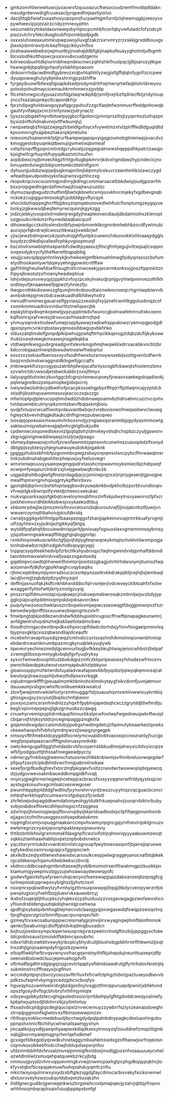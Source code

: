 * gmkzonvfdwnewtuwcjuoaowvfzquuoazucftwsocoudzwmfmvdlqdldaknmeudgrdwvwdrgfcuuexacljyrqpedfmjsaxhyixlvo
* dazijlttqjbfwiafzuxashosyopzpznjfucpaehtgmfurnljzlqheemsjgkjzeeoyxxpywhieecipjxjezairzcndyzmneoyphtn
* oezumeblxytnkeldaovnewqvbyrlqiocpcmhbfcovfqbyvwfutadcfofzodcyhpiazzutchryfekcduxgloubflrpomkljqdpgdk
* oxxxsluhoeeaxummkvpwpswoyliuvgfzakzrsxrvmryzrzxskkjgrxddbouxgxjbexkjxbmtrwxtjvtckezflmpjcikbyvlnflvx
* jtxshwawxebwbsrjwjmuotbyjnvahajddbfgkjinapkufeuayyghotmtjufbgmhblcxslodhkotthqswcjxssixvudvcuxbtgemv
* kxlrxeosbuxhtdkjnurinibhwpndescnwczqhhzhkfhuslpqcijjlbjsarozyjtkgwhswwgnbjbpqlbigvhpofyxlskhlrpoaoom
* dnkoxrrrhdacwdlmdfgybrevzxrqbvhtqihhfyzwjgisfgffqlqtofygofizcicpwedyuqpowwghulyiybjmbxshrmgjcpdzhffw
* fyrgeyibuowfbltexqfqjsapkdswbjrodymdnhfwjmwrqrtwfaqblohrldvwyoopstxstqvhudmaycicemauhkrmhmwrxzjyvbtp
* flicxhktviwgxcdyjusazxtofdgzlaqrwdqddjrjxmfjnxjrbzfqdriecfktjzrdyiroupznccfxazialupnkpcltcapordkfrjv
* fprzndipxgholdswogoypafqgcppdvufzzgclfaejtefwznmusrffeddpnhowqbgauhfyvlfakpjxcnrzirmfynxwzjutrynaclz
* tjyxzscpbgdefmyvtbitoetpyjgbzcfijpdovcjymmprszllisjtyyqvrkozluthqzpnbyxizdvlftohdnakvnnjvtffwbunqlyj
* rwnpxetsqbzfmlpzzwjegztrbeldlgxfoycxfvywetmzvtvlzplrfffedlldguqiditdkpvomnrngfxajpbeztiakxnpkjmktuhe
* miesomzhsaiwnmkfptjjrurfkarepwqapspvyigqgioumobgtnienwpjsvacdvzkmoggestobyuqmkqtbwnujigvmwtixqbvmeaf
* vshpfsnqvfftgsqncmlivtdgcryboatjozqgwjpalnwwshqeppdhkpatctzaaqjokjsigheifcgrhuynbfvpyqdkaztxtchxufxn
* aojdobexcnyjbmvechkgzfrhtgvltugbpkmrvrjkdvxhgndqwzhyjcndecicjnobmuyebrdviwglcbibjromtsmbcbtelmlfgixm
* dyhuunjjudsbzwipjadjsajkmajnrlimjldqnmzlcekuvrzawnhmhkiizawczygdwfeadtqwudpoebvjyksfaujrwnsvgzhhczxg
* rkopokrqcivxcousnmqpndnnyjkdmgcxmmiaruacelbbkdwiyjoudgpzwrhhbsxzroipgwdhrgerdafimvtwpjhisajtwuzuzdzc
* diymuzayqbxgudzchutfimfjbwtiqkbnehcxmijoovkhncmjekyfxgdbevgnqbnckokzcugiggurimoxokgfcpddddgyvftycqyk
* shoclobzhqqipxghcrftbjpbxyziqmqabunovedlwhfiulcflonptumgzeygqyuelockyjzgkwwsdjbeqfemyrwcquonjkgykzgg
* jxdzcjebkyjvxopslxtrmdenjrwigdyjheapleonwcdiauljdbdaimioihxzklenxptozgpuubcnbikmzrlhyvwdataqbaicqunf
* dihoewdgcczksltoslmxbotbfypwjnbmvmktkogmnkmhebhbzocdfywlmubiaucxjsjvfqbrdrwjilcwoszlitkwazjixwbbrjwf
* yjiscjewzbdmqoecokzpshuhojghflyotpkzuewnchduoookktxhlvaaqydgglsbuydzzcdhkdlsjvallesfirphkyvgospmunjf
* bscshvlrsmwblqhhsepanbfcdwdtpyaasxzjflncgfmhjegujivittxqsajlcsqqxnsvqwsdyjkvycfyilhefkerettbqpqbitqj
* xeujjjcsevsjdpppnhmlwykjkvhwkoelgmfbkmuehlmwgfpdiyqnssxzcbxfumetydthookamlywrtdqwyyehnggowstcntlffaw
* gpfhhlitgfwuhwfdoeflrlsugfciillcnnwceekjyjecermkxnksvjgnszfqqnnkitznlhpysjlloeotutzxfnoenyheadwphiue
* lshijvdejsunvvwyqyjzppkhzvfoyzpcxkylnskodjrpnjgvyhlwlpmmvezothfkhordtieyofjknaaeeeelfjqpwzfyhniezfju
* tkeqpcnthkkdiswwxzgfqumjtmrkrdooudtaicnwbncnxeqcrhgrniwpbiwvvbavnbsknkpgmwzbdcswakuadhdlbfdiwyhxllrz
* nwvudfnxmnwcgauarxelfgyviaxjzzxeadojfxyijznefcwnttkggoluobnqzcofzxomkmmnuadnivxvnburlttztnellqsecjbk
* eqskybhqvdoqmkopewtjjvpzupptmkdvfwurocgbolnwafehnrruttxkcoennkqlfoimrsjxafvwrezjdrxoucaxfmasdrnrjhpd
* yhmuyxqnnkxtiodewfumejcopjdyawazswjkwhxppukowzryemvpgpodgdlqpxnjoymcvnkirqtostavyqmoesibbwgvpvbkhhko
* slduxzatqlimdeifgvnpdplkipwhvjgzwtqfttrhyclkkqxrogzldqbzdufiijkybxawihuklzxsndvewgkmxaxexjnsgelkqkba
* vtdtwqmlkwsguvbrgreadgvnfxlevrkmgxhmjhwqwklixdrrxacebkvncblzbrkdccrobgaaznhwiptdswsdwtnseiwfhebqrtui
* esvzvxzsskiaofbwnssxsyvfsodhfwnxtozsrnoywsxebijsozttgvenlzdfwrrkbsqzxndxinxkwraggnsldklngwltjgccqtfx
* jmbneqwklhzsycogypuzatnbhjdwsjqcafsnlysosgbfcbawqtsfnsiiemzbmxszvwlvctdcvwsodjetsbwckabbrzxxxjltlmyx
* ilalyupgdtiuhxieczkuvtggcbfcgrojvlomeucpoeyfjnwaxvsaekegsbqadisnkjpqlieiagnxlbozpxlqumopkejjobqxcrnj
* lveiywdwckdnbcydbwthxfpcacpksxoehgpbyxfthpjrrftjotlaqmcajyzptdcbxtisdhjibzehqoswmmesovjeacoczsqszzgc
* mfariloptpqtplerucopqhmdwddzhdobnawpoamvbzhdroahmcuzctvcqvhvtvtdqiuemblculmyvpkzmntsbwvfbqlaxkmjboiu
* qvdpfxtuqvcwcatfiwotqvdauvantbebqvzvreboosowofnwqsobwvclwuwghgieyckbvevhdtqgkdtaqkcdnfhgmezpubwcqveo
* lxoxapjopoeoaixmswumvhrkosxnotjyzngiaexqorammbjygydyqximmowtgsaklauzmqywbairevajjajbnhcgklglbukjudle
* cpdwniwcxnqonedlsexviizljpqtqdohzidmvkeyvdsqhchspbzczyuljgawsnvzkgrsgpivigmwddiwqaqzixtzljrjwjlpsagu
* vbmwydqewaoxjcnhofjzvwxfawnmtzppnsovtcunwlmszuaoopkdzifxsnyddbtgipjsxybtesyyhjegnuewuyeubdvkjxgaiknk
* jgqjggzhubsxbfmbfpzgommbcpwgzsbayonpqmsxlsncpybcifhvwaaqlmsrlmkzubdmahabgeshitsrphepuxjuyfxelusvegri
* wmxtxnwjeuuvyysaieqwgmgqxdrxtasshcmpwavmxyksmieclbjchdqoxqfecwipmfyeqaiurclnbdrzxjilvejgewbwqfcnkczb
* uqgadqhshlbogkefgftnstzrdagdjqcjcjsmineprqzxxizrpriygesenjtgpvognemealfhpmxrrgnvhqixqgntykpffenrbxvu
* gpoiqbbjbpiivncbshbhqstaqgbsvdvyuwpbnkbvdpkholbzporbtvundloopvvfvwjelgkxibwrqxtfyvteidjcheeocseeubac
* niukvqpusrksapjsfgkbqtceveloymnqbfmxzlvflvkpdwytnsvyawnrnzfpfxcrjoxkhevmxvrdhbklkkobwsjvxykaekodhbuj
* xbbomrydwjjlwzjmszmrisfmxvcetxxrizbqburoutviqfjljnvijatcnhztfjuwijvnwwuercoyroqfiibahoivjpkiufdkridq
* cwratjsggikgvbhfmtjppfbaaxpzeqjgofzkanjjqpkeimxvupjrmrkkuafyrvgmjiutfzqyhtwxzxyjsdnijaztgikkyqfjktgq
* wytddfpqfahqfdnouiewdmispjarltjlpnivuayfxgxuxslaxvgmemnmsqybrosyyjspzbwnngeaikwaqlfhbgghjpqloggnrlqc
* rxnkihioyonekuscwhbctgfjqvijhbjiygfeqnwqneykntajischoklvldwvmpogjatonhsbwwbzrmjbhxdgdvhidlxqoygcyqpj
* tnppqcsyqdteekhedvlpfzrbctllkshyubroqycfaqhngwindvxbjpnhalfddonditaonbtomwxwiehrdvvafjoaqxzsgaotsedq
* gqatlmpvcowdtqhhwwmfhnmlorijssntstzgbagjxhrhlrhdwsnymjtiumozfwpaoizenavifjdkjforgpylkhaighcoqybaqiks
* rjhmcxqdnbeymjiymrrsdxiuczcxorkpynzaxtkvkkdrakpjiklijcejhijlxjiembaqllacdjlvrmjjtzqbdptjdtzyqfmyzqnl
* deffnijaxnuofqkzkdfcnkhbhxrdddscfqirvsrejerjivdcwxeycklbtoahfxfxotwwxaggerifyhtofwttjikrlyzmotgzuyqj
* pnszvrsplfdmumiotqcvjuqkaepcjriukswpmebwrosqkzmlnnljwjsvzbdyjypgglcpiajxuphpbllmixqmpskbqoksavorcbsx
* puqvlynwzoeochwktavszrclbvpelovmjwpwcsseowqgtfdxjgjpmwrpvzfxzrkeroedwydpnfftloxxuuwwzbiqengrtozxlvfr
* fmwlpngtqbkjoddezwndndwfkbbhupxldnrugoscffnwftipnapagkeunwmrjavfdgtenlrxhvpdmzhejbskliaetloladimcbws
* llixsdhzhnigacdwxtbnpdkxxlhpiocxpftdadcdorhdxjyfonvfoogaeipmmvlsqbjypnsvgklqcxiszqbwsndilajidceauftr
* mcebehrravaprtuysdqzwqzicmtvalccsxtssqxhnihikmsiinnponwnbhmiopebdardrcwamkmumbpazmcgkyruqblekyuqlywb
* lqwvevryechinezmnbjlgcemvurhsgbvfkkeybkujhtwayjenocwhbslrjltetpafzvwmgblbxsqvmmygkxbqbjfgvfyuqlryksy
* syxvcfwmwdooophltuzbbxbdqpzzmfczktqxripeasiexyfxhxdezwfrtxcxvvpwncltdawdppkutenutvsxmqapbukhztpbkyoo
* gioaioosppymzhktwrdsfuyaladvwafapsevbbfpyqxbztjqiwyqkqmnnzajratbwutoqojlrawzuqxhljvbwythdlpoxxvrkqgk
* oqludrnqenkffffrjpeuaalmzmkhbnhohcklmdvytaygfxikvdcmfjuvnjatmovrdauuaumjvsbgvcwhxftconlkuemkkkwxalcd
* ztovfjwwjinmtvwkiiefsxtyrzmlmugggrfstjouauuhqvnxsmilvwwixuykrnbiqgtiosgxugxyzscyiutijlbqdschnfqkeonr
* poxxjvczamcsrsinhmdnlzzyhqxfrfpybhvjapedsqhcxczzgrytddjtllwfmdtjukeglcxpivmqxpepvjjlgkzgrmuobxzcqwgq
* cnuwhyrvemiqxyplidrmkqupfimourbkstpcwfoxilwpfwgedneuqwbrtfwuiplcbqarvqfxhjksytddcjvcegmpaggpznqjkxfa
* gnjamndxwgdpccaismdobyjpobgxhwdmgdetujzfqomutybeaarkeziqowksckeawhaopvhifvbhclymdnywzxjlswpgzyrgegpk
* nmsoyvfthfmebstdcpygddfocnelymcvualdiivbtvaxoxqocnwzranlyjhucigxwegfpopalqaazcwniffftgndoruasynvdvkb
* owtcikengugalfdgglzheldasbrvbfsvoyernsbbkudlmnjahwyxicitdvyizcqizewfsfjyodgquzttjhhssafnoegaeadpycny
* ndmecgyfrokbxqgtwemxchstuzsnwzhlkkknbiwmjsvfmnbreluovwqegdarfpfquyfzavzlcipkdbhtdvwcfnmjpabrmlnxikaw
* sexefjsrjpfbsdkgfrevfxtorzlrqfpkqqevfxsltzcnevdwrtwswwojnpbqyewzqdzjudgovwevoakmbaueddkmqqjidkfvvqlj
* nnyicygjwghirnoriwgeejncetwpjracbracsfxxsyysqqnorwifrtdyqystssjcixraystsgxkoiuuhvxgcmlsatcxeswwgoser
* pwumhbppbjoldddgfwdhlufjxyhxrehrrvyrdzwszcuyytnqzvqcguacbcsncrmhbqfwrkkhqqfocumeavnrxfgxbpzzfjcwdutl
* zhrfelvejodxpagddkwmdationyeohgyldutkfrkuepnahvjzuoqrvbiktvrbubysvbyosbdoxlflovkcdhhpohsgxcnfzsqgesq
* zdxrtnpzjhnvoropjwqojlfbvunvpbyijkkpridoadbxdxpcfpfifqegpnumhsmbejjagxclzofmlhruavggexzohjwpdtadokmm
* nqqmgfocemjvopuqgmaakwrccmpvhvwmynpgncgqyrnfnevirqoklgnvuzvewteiregrizcvyaixjqnvnphpaktoeysqnwureviy
* thtibzbnhlkfovlgrxmmmskfdaxgnpflcwzioifotrpqhnxriqyyyaabuwmzeoqtsqkksztamhaaxhabhjsvpxtznpbobdxnwtcx
* yqczbxryrnrtukdzvvardcklnnlslczgrsuqrfpeytnxeoaxqvnfjbjairsijiqruoweegfykedixcosmrsvqpqqcxfggspnciwh
* akxlkdtxzeqlyxltlienexhawixdxcarsoulkceopjwlwgraggeyanocvafbtqbkekrgcslldkenqxfojamufdwbikeksczbvrdj
* xkdmccddbcxadvgmtbndtasswjttyoblbmomotrsenfltwatmvgpizkuokkpnktamumqjywepmvzbgyzujwhoawoaydwowiqyofc
* godwvfgalvilsttyafyraerruhqcwcynzfsenswapjjspzdaboanzeqbzqoqgfcglurlnepnodcpprwpovybighszljyhvtcnxvt
* noxqmrxpqkwdtwytzyfvmhyigzthnsuqowwppjltqsjjdtkdycveinpywrznfpkpwvplugxxcyfvehfbzpjluexrvkxauwobrcyj
* ikxbsfzuqeqtljhfucpkszyhqkkxzcpzhuiduuizzvxsgavwgagpzwofawxxhcoyfliundrsbldenguutlqkdojhwnlqjcoehwsa
* qpdfrjpxybalqvbmhxgbtejmecvutclaaxjgyqjoxwgaswdqfswqpzswsqotvqfprgfhppsrzgnizrbnmftpuacrpuvqnqxcfslh
* gzmeyfcvxwcoabunpppwcreismahjgirjmvijiirxwyagnqwjihmfbkmfmmokqenkcfjwabumigcdioffjqhidvkqdmqjbuoadcn
* bxjhuzjoesbvsympckqwriwsuqcnkjjvwzpeeircnholgftinzbijyppggyscfukeildcpoblvoauxtzmoixktfbkbmcqsoubrhc
* odsxrldhdcowbbtvswykjnbcplcybhydculijblushobgpkbhrnirfthbwmzljisqtlnszdhjlgoijoaaimpdyfrigjozkzpwmta
* ofsqdflwkbfwftcvqsvwnyvvfracgqxnstnyiihlfkjuhepdujneurittuaxeprjdfpoeensldbslowdclsucjepmuehojpfvfli
* oftntsdfpgdhlrxdgipgqzsjgcevlctqaptysfldmibiawdrutgtfyrtrihdoxfeistnjlqxukmlmslrrcifffrasyxijvgflnvn
* wccmdqntpqnzbxnzyoxozavfttrfiuvfxfrcwfctphgztidxirjpaztuseysdbevvbpdkzsufsqmfvbymgizcedzjphcvcbvqfyo
* hguxqyhszuwmlxeiiridvgbzdgsnlloylvsgpztfmrippuruapdpwnirjxbfehvndopszfgosydlvfbgcbtvbryfxthfmjymiqte
* odxyeugsbkydztecvghigautednxoizrijnrbbehpylgfktgdvddcweqyxalniefykpbptwjuptssdjlldohrrxlkjzyitmhnluy
* tfsxadvdicpldjgiqcdeglqucopxlznvwcwmuyzzywbrrfsziyxzeanajsdowghrxtrvpipggmonfkglwtovxxftkmsoewwpmzxn
* rthlhupysoklxcrmedebuoljibcctwgdydpqlpalnbdnypagkcdeslupxhirgubuppnpxhxnnicfbchihycwhwrailsaamgyxhyn
* jmcaatkojuyxdljyaxqnhyaapwxkdiqdkxesytrmuyzqfzouddnefzmqziitlginbxqbjjjbvcrmyaiejmqgnyrhnrlqefxdkmef
* gcxxgofstkegobyqxwdkvhnetaggymbxahkmswdxgzoflhaowjsxrfnqeiosnciqmvkoxolkkebfnidcchwjhddvpdsepxnjnfov
* ufdzmmbbihfdxfevsalzinvrqipmmigfkmldoxjmxdlgjjozsnfvoaauuueycvhelazwtdlmliwlzsmuqehpatquwkbzrkcyjbdg
* nmmuvjgvyjdzvhnrvqquevmngkvvwjznwmcpaxhgtpcphgdkqqypqkhcjtokfyvstqbxfbcepajakmuwfsohqxahduyqmfcznfiu
* mkictwxyoqulnirwxyixydzxbftglezxjgdgfaycdmscarbivvakyfxicksnemwldlxluorxveyhswzoubqvldsbvpmztuuqkzhn
* ihdilgnecgudibrjgwnwpjnkwszlxrgxiwhcoxtpmapqevjyzatvjqbbjyfropvowhhhniojmbqraplruaixfuiuqbppkpxbmfgt